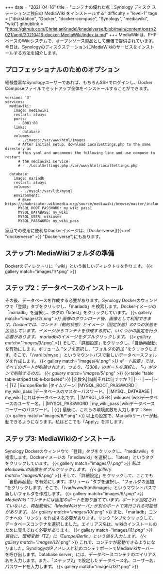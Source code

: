 +++
date = "2021-04-16"
title = "コンテナの優れた点：Synology ディスク ステーションに独自の MediaWiki をインストールする"
difficulty = "level-1"
tags = ["diskstation", "Docker", "docker-compose", "Synology", "mediawiki", "wiki"]
githublink = "https://github.com/ChristianKnedel/knedelverse/blob/main/content/post/2021/april/20210416-docker-MediaWiki/index.ja.md"
+++
MediaWikiは、PHPベースのWikiシステムで、オープンソース製品として無償で提供されています。今日は、SynologyのディスクステーションにMediaWikiのサービスをインストールする方法を紹介します。
## プロフェッショナルのためのオプション
経験豊富なSynologyユーザーであれば、もちろんSSHでログインし、Docker Composeファイルでセットアップ全体をインストールすることができます。
```
version: '3'
services:
  mediawiki:
    image: mediawiki
    restart: always
    ports:
      - 8081:80
    links:
      - database
    volumes:
      - ./images:/var/www/html/images
      # After initial setup, download LocalSettings.php to the same directory as
      # this yaml and uncomment the following line and use compose to restart
      # the mediawiki service
      # - ./LocalSettings.php:/var/www/html/LocalSettings.php

  database:
    image: mariadb
    restart: always
    volumes:
       - ./mysql:/var/lib/mysql
    environment:
      # @see https://phabricator.wikimedia.org/source/mediawiki/browse/master/includes/DefaultSettings.php
      MYSQL_ROOT_PASSWORD: my_wiki_pass1
      MYSQL_DATABASE: my_wiki
      MYSQL_USER: wikiuser
      MYSQL_PASSWORD: my_wiki_pass

```
家庭での使用に便利なDockerイメージは、[Dockerverse]({{< ref "dockerverse" >}} "Dockerverse")にもあります。
## ステップ1: MediaWikiフォルダの準備
Dockerのディレクトリに「wiki」という新しいディレクトリを作ります。
{{< gallery match="images/1/*.png" >}}

## ステップ2：データベースのインストール
その後、データベースを作成する必要があります。Synology Dockerのウィンドウで「登録」タブをクリックし、「mariadb」を検索します。Dockerイメージの「mariadb」を選択し、タグの「latest」をクリックしています。
{{< gallery match="images/2/*.png" >}}
画像のダウンロード後、画像として利用できます。Dockerでは、コンテナ（動的状態）とイメージ（固定状態）の2つの状態を区別しています。イメージからコンテナを作成する前に、いくつかの設定を行う必要があります。 mariadbのイメージをダブルクリックします。
{{< gallery match="images/3/*.png" >}}
そして、「詳細設定」をクリックし、「自動再起動」を有効にします。ボリューム "タブを選択し、"フォルダの追加 "をクリックします。そこで、「/var/lib/mysql」というマウントパスで新しいデータベースフォルダを作成します。
{{< gallery match="images/4/*.png" >}}
ポート設定」では、すべてのポートが削除されます。つまり、「3306」のポートを選択し、「-」ボタンで削除するのだ。
{{< gallery match="images/5/*.png" >}}
{{<table "table table-striped table-bordered">}}
|変数名|価値|それは何ですか？|
|--- | --- |---|
|TZ	| Europe/Berlin	|タイムゾーン|
|MYSQL_ROOT_PASSWORD	| my_wiki_pass	|データベースのマスターパスワード。|
|MYSQL_DATABASE |	my_wiki	|これはデータベース名です。|
|MYSQL_USER	| wikiuser |wikiデータベースのユーザー名。|
|MYSQL_PASSWORD	| my_wiki_pass |wikiデータベースユーザーのパスワード。|
{{</table>}}
最後に、これらの環境変数を入力します：See:
{{< gallery match="images/6/*.png" >}}
以上の設定で、Mariadbサーバーが起動できるようになります。私はどこでも「Apply」を押します。
## ステップ3: MediaWikiのインストール
Synology Dockerのウィンドウで「登録」タブをクリックし、「mediawiki」を検索します。Dockerイメージの「mediawiki」を選択し、「latest」というタグをクリックしています。
{{< gallery match="images/7/*.png" >}}
私はMediawikiの画像をダブルクリックします。
{{< gallery match="images/8/*.png" >}}
そして、「詳細設定」をクリックして、ここでも「自動再起動」を有効にします。ボリューム "タブを選択し、"フォルダの追加 "をクリックします。そこで、「/var/www/html/images」というマウントパスで新しいフォルダを作成します。
{{< gallery match="images/9/*.png" >}}
MediaWiki "コンテナには固定のポートを割り当てています。ポートが固定されていないと、再起動後に「MediaWikiサーバ」が別のポートで実行される可能性があります。
{{< gallery match="images/10/*.png" >}}
また、「mariadb」コンテナへの「リンク」を作成する必要があります。リンク "タブをクリックして、データベースコンテナを選択しました。エイリアス名は、wikiのインストールのために覚えておく必要があります。
{{< gallery match="images/11/*.png" >}}
最後に、環境変数「TZ」に「Europe/Berlin」という値を入力します。
{{< gallery match="images/12/*.png" >}}
これで、コンテナが起動できるようになりました。SynologyのIPアドレスと私のコンテナポートでMediawikiサーバーを呼び出します。Database server」には、データベースコンテナのエイリアス名を入力します。また、「ステップ2」で設定したデータベース名、ユーザー名、パスワードを入力します。
{{< gallery match="images/13/*.png" >}}